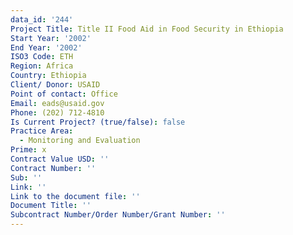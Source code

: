 ```yaml
---
data_id: '244'
Project Title: Title II Food Aid in Food Security in Ethiopia
Start Year: '2002'
End Year: '2002'
ISO3 Code: ETH
Region: Africa
Country: Ethiopia
Client/ Donor: USAID
Point of contact: Office
Email: eads@usaid.gov
Phone: (202) 712-4810
Is Current Project? (true/false): false
Practice Area:
  - Monitoring and Evaluation
Prime: x
Contract Value USD: ''
Contract Number: ''
Sub: ''
Link: ''
Link to the document file: ''
Document Title: ''
Subcontract Number/Order Number/Grant Number: ''
---
```


